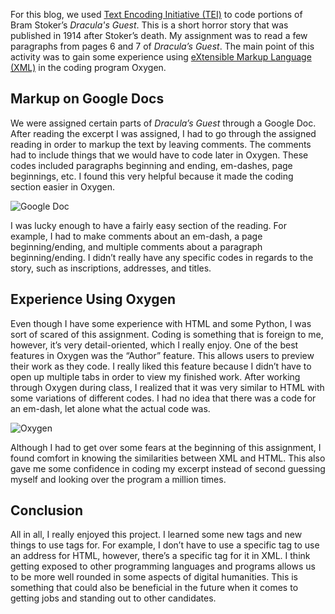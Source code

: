 For this blog, we used [Text Encoding Initiative (TEI)](https://cdrh.unl.edu/articles/basicguide/TEI) to code portions of Bram Stoker’s *Dracula's Guest*. This is a short horror story that was published in 1914 after Stoker’s death. My assignment was to read a few paragraphs from pages 6 and 7 of *Dracula’s Guest*. The main point of this activity was to gain some experience using [eXtensible Markup Language (XML)](https://www.w3.org/XML/) in the coding program Oxygen. 

## Markup on Google Docs
We were assigned certain parts of *Dracula’s Guest* through a Google Doc. After reading the excerpt I was assigned, I had to go through the assigned reading in order to markup the text by leaving comments. The comments had to include things that we would have to code later in Oxygen. These codes included paragraphs beginning and ending, em-dashes, page beginnings, etc. I found this very helpful because it made the coding section easier in Oxygen. 

![Google Doc](https://maddiehool.github.io/Maddie-Hool-/images/google-doc.png)
  
I was lucky enough to have a fairly easy section of the reading. For example, I had to make comments about an em-dash, a page beginning/ending, and multiple comments about a paragraph beginning/ending. I didn’t really have any specific codes in regards to the story, such as inscriptions, addresses, and titles. 

 ## Experience Using Oxygen
Even though I have some experience with HTML and some Python, I was sort of scared of this assignment. Coding is something that is foreign to me, however, it’s very detail-oriented, which I really enjoy. One of the best features in Oxygen was the “Author” feature. This allows users to preview their work as they code. I really liked this feature because I didn’t have to open up multiple tabs in order to view my finished work. After working through Oxygen during class, I realized that it was very similar to HTML with some variations of different codes. I had no idea that there was a code for an em-dash, let alone what the actual code was.

![Oxygen](https://maddiehool.github.io/Maddie-Hool-/images/oxygen-ex.png)
  
Although I had to get over some fears at the beginning of this assignment, I found comfort in knowing the similarities between XML and HTML. This also gave me some confidence in coding my excerpt instead of second guessing myself and looking over the program a million times. 

## Conclusion
All in all, I really enjoyed this project. I learned some new tags and new things to use tags for. For example, I don’t have to use a specific tag to use an address for HTML, however, there’s a specific tag for it in XML. I think getting exposed to other programming languages and programs allows us to be more well rounded in some aspects of digital humanities. This is something that could also be beneficial in the future when it comes to getting jobs and standing out to other candidates. 
